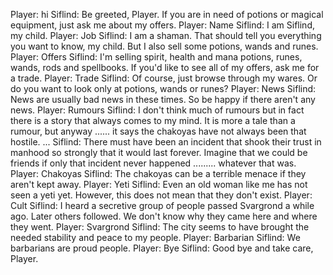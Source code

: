 Player: hi 
Siflind: Be greeted, Player. If you are in need of potions or magical equipment, just ask me about my offers.
Player: Name
Siflind: I am Siflind, my child.
Player: Job
Siflind: I am a shaman. That should tell you everything you want to know, my child. But I also sell some potions, wands and runes.
Player: Offers
Siflind: I'm selling spirit, health and mana potions, runes, wands, rods and spellbooks. If you'd like to see all of my offers, ask me for a trade.
Player: Trade
Siflind: Of course, just browse through my wares. Or do you want to look only at potions, wands or runes?
Player: News
Siflind: News are usually bad news in these times. So be happy if there aren't any news.
Player: Rumours
Siflind: I don't think much of rumours but in fact there is a story that always comes to my mind. It is more a tale than a rumour,  but anyway ...... it says the chakoyas have not always been that hostile. ...
Siflind: There must have been an incident that shook their trust in manhood so strongly that it would last forever. Imagine that we could be friends if only that incident never happened ......... whatever that was.
Player: Chakoyas
Siflind: The chakoyas can be a terrible menace if they aren't kept away.
Player: Yeti
Siflind: Even an old woman like me has not seen a yeti yet. However, this does not mean that they don't exist.
Player: Cult
Siflind: I heard a secretive group of people passed Svargrond a while ago. Later others followed. We don't know why they came here and where they went.
Player: Svargrond
Siflind: The city seems to have brought the needed stability and peace to my people.
Player: Barbarian
Siflind: We barbarians are proud people.
Player: Bye
Siflind: Good bye and take care, Player.